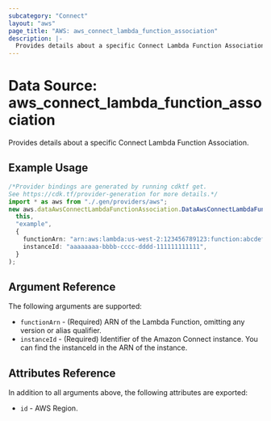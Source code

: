 ```yaml
---
subcategory: "Connect"
layout: "aws"
page_title: "AWS: aws_connect_lambda_function_association"
description: |-
  Provides details about a specific Connect Lambda Function Association.
---
```


# Data Source: aws\_connect\_lambda\_function\_association

Provides details about a specific Connect Lambda Function Association.

## Example Usage

```typescript
/*Provider bindings are generated by running cdktf get.
See https://cdk.tf/provider-generation for more details.*/
import * as aws from "./.gen/providers/aws";
new aws.dataAwsConnectLambdaFunctionAssociation.DataAwsConnectLambdaFunctionAssociation(
  this,
  "example",
  {
    functionArn: "arn:aws:lambda:us-west-2:123456789123:function:abcdefg",
    instanceId: "aaaaaaaa-bbbb-cccc-dddd-111111111111",
  }
);

```

## Argument Reference

The following arguments are supported:

* `functionArn` - (Required) ARN of the Lambda Function, omitting any version or alias qualifier.
* `instanceId` - (Required) Identifier of the Amazon Connect instance. You can find the instanceId in the ARN of the instance.

## Attributes Reference

In addition to all arguments above, the following attributes are exported:

* `id` - AWS Region.
